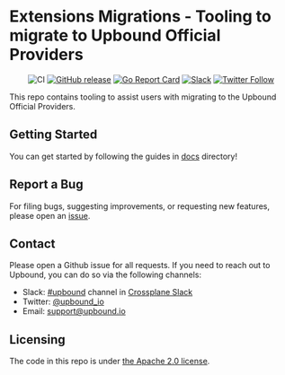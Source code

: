 # Extensions Migrations - Tooling to migrate to Upbound Official Providers

<div align="center">

![CI](https://github.com/upbound/extensions-migration/workflows/CI/badge.svg) [![GitHub release](https://img.shields.io/github/release/upbound/extensions-migration/all.svg?style=flat-square)](https://github.com/upbound/extensions-migration/releases) [![Go Report Card](https://goreportcard.com/badge/github.com/upbound/extensions-migration)](https://goreportcard.com/report/github.com/upbound/extensions-migration) [![Slack](https://slack.crossplane.io/badge.svg)](https://crossplane.slack.com/archives/C01TRKD4623) [![Twitter Follow](https://img.shields.io/twitter/follow/upbound_io.svg?style=social&label=Follow)](https://twitter.com/intent/follow?screen_name=upbound_io&user_id=788180534543339520)

</div>

This repo contains tooling to assist users with migrating to the Upbound
Official Providers.

## Getting Started

You can get started by following the guides in [docs](docs/README.md) directory!

## Report a Bug

For filing bugs, suggesting improvements, or requesting new features, please
open an [issue](https://github.com/upbound/extensions-migration/issues).

## Contact

Please open a Github issue for all requests. If you need to reach out to
Upbound, you can do so via the following channels:

* Slack: [#upbound](https://crossplane.slack.com/archives/C01TRKD4623) channel
in [Crossplane Slack](https://slack.crossplane.io)
* Twitter: [@upbound_io](https://twitter.com/upbound_io)
* Email: [support@upbound.io](mailto:support@upbound.io)

## Licensing

The code in this repo is under [the Apache 2.0 license](LICENSE).
